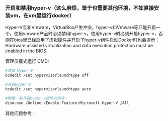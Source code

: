 ### 开启和禁用hyper-v（这么麻烦，鉴于也需要其他环境，不如直接安装vm，在vm里运行docker）

Hyper-V会和Vmware，VirtualBox产生冲突，hyper-v和Vmware等只能开启一个。使用vmware产品时必须禁用hyper-v，使用hyper-v时必须开启hyper-v，否则在bios里已经启用了虚拟硬件并开启了hyper-v组件启动Docker时也会提示：Hardware assisted virtualization and data execution protection must be enabled in the BIOS



管理员模式运行 CMD:

```bash
#禁掉 Hyper-V
bcdedit /set hypervisorlaunchtype off
```

```bash
#开启Hyper-V
bcdedit /set hypervisorlaunchtype auto
```

```bash
#附赠一条开启hyper-v组件的命令：
dism.exe /Online /Enable-Feature:Microsoft-Hyper-V /All
```



其他问题参考：[](https://blog.csdn.net/m0_43438893/article/details/110260427)